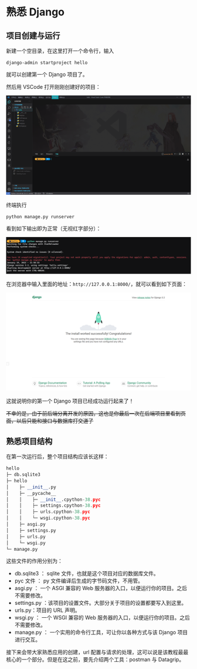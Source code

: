 # 熟悉 Django

## 项目创建与运行

新建一个空目录，在这里打开一个命令行，输入

```shell
django-admin startproject hello
```

就可以创建第一个 Django 项目了。

然后用 VSCode 打开刚刚创建好的项目：

![image-20220119215734230](https://raw.githubusercontent.com/zhtjtcz/MyImg/master/img/202201192157439.png)



终端执行

```shell
python manage.py runserver
```

看到如下输出即为正常（无视红字部分）：

![image-20220119215905433](https://raw.githubusercontent.com/zhtjtcz/MyImg/master/img/202201192159481.png)



在浏览器中输入里面的地址：`http://127.0.0.1:8000/`，就可以看到如下页面：

![image-20220119215948154](https://raw.githubusercontent.com/zhtjtcz/MyImg/master/img/202201192159240.png)



这就说明你的第一个 Django 项目已经成功运行起来了！

~~不幸的是，由于前后端分离开发的原因，这也是你最后一次在后端项目里看到页面，以后只能和接口与数据库打交道了~~

## 熟悉项目结构

在第一次运行后，整个项目结构应该长这样：

```Python
hello
├─ db.sqlite3
├─ hello
│    ├─ __init__.py
│    ├─ __pycache__
│    │    ├─ __init__.cpython-38.pyc
│    │    ├─ settings.cpython-38.pyc
│    │    ├─ urls.cpython-38.pyc
│    │    └─ wsgi.cpython-38.pyc
│    ├─ asgi.py
│    ├─ settings.py
│    ├─ urls.py
│    └─ wsgi.py
└─ manage.py
```

这些文件的作用分别为：

- db.sqlite3 ： sqlite 文件，也就是这个项目对应的数据库文件。
- pyc 文件 ： py 文件编译后生成的字节码文件，不用管。
- asgi.py ： 一个 ASGI 兼容的 Web 服务器的入口，以便运行你的项目。之后不需要修改。
- settings.py ：该项目的设置文件。大部分关于项目的设置都要写入到这里。
- urls.py：项目的 URL 声明。
- wsgi.py ： 一个 WSGI 兼容的 Web 服务器的入口，以便运行你的项目。之后不需要修改。
- manage.py ： 一个实用的命令行工具，可让你以各种方式与该 Django 项目进行交互。 

接下来会带大家熟悉应用的创建，url 配置与请求的处理，这可以说是该教程最最核心的一个部分。但是在这之前，要先介绍两个工具：postman 与 Datagrip。

<link rel="stylesheet" href="https://cdn.jsdelivr.net/npm/gitalk@1/dist/gitalk.css">
<script src="https://cdn.jsdelivr.net/npm/gitalk@1/dist/gitalk.min.js"></script>
<div id="gitalk-container"></div>
<script>
var gitalk = new Gitalk({
  "clientID": "0cfd2f1628066d69c6e3",
  "clientSecret": "303031b18a4deabc1164de81f2d78273c18f8415",
  "repo": "Djangobook",
  "owner": "Super-BUAA-2021",
  "admin": ["zhtjtcz"],
  "id": location.pathname,
  "distractionFreeMode": false  
});
gitalk.render("gitalk-container");
</script>
